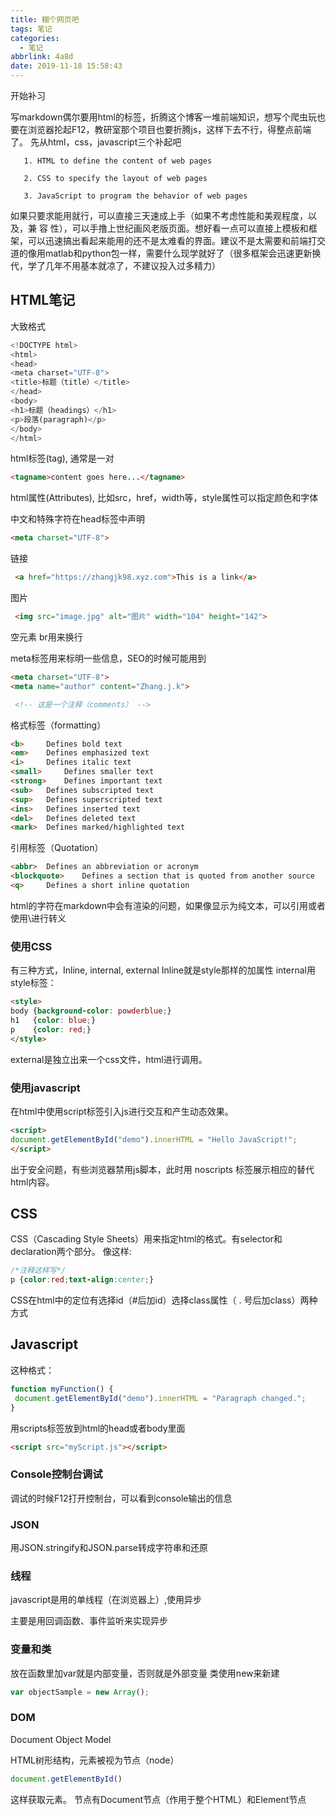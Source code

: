 ```yaml
---
title: 糊个网页吧
tags: 笔记
categories:
  - 笔记
abbrlink: 4a8d
date: 2019-11-18 15:58:43
---
```

开始补习
<!--more-->

写markdown偶尔要用html的标签，折腾这个博客一堆前端知识，想写个爬虫玩也要在浏览器抡起F12，教研室那个项目也要折腾js，这样下去不行，得整点前端了。
先从html，css，javascript三个补起吧

```text
   1. HTML to define the content of web pages

   2. CSS to specify the layout of web pages

   3. JavaScript to program the behavior of web pages
```

如果只要求能用就行，可以直接三天速成上手（如果不考虑性能和美观程度，以及，兼 容 性），可以手撸上世纪画风老版页面。想好看一点可以直接上模板和框架，可以迅速搞出看起来能用的还不是太难看的界面。建议不是太需要和前端打交道的像用matlab和python包一样，需要什么现学就好了（很多框架会迅速更新换代，学了几年不用基本就凉了，不建议投入过多精力）

## HTML笔记

大致格式

```python
<!DOCTYPE html>
<html>
<head>
<meta charset="UTF-8">
<title>标题（title）</title>
</head>
<body>
<h1>标题（headings）</h1>
<p>段落(paragraph)</p>
</body>
</html>
```

html标签(tag), 通常是一对

```html
<tagname>content goes here...</tagname>
```

html属性(Attributes), 比如src，href，width等，style属性可以指定颜色和字体

中文和特殊字符在head标签中声明

```html
<meta charset="UTF-8">
```

链接

```html
 <a href="https://zhangjk98.xyz.com">This is a link</a>
```

图片

```html
 <img src="image.jpg" alt="图片" width="104" height="142">
```

空元素 br用来换行

meta标签用来标明一些信息，SEO的时候可能用到

```html
<meta charset="UTF-8">
<meta name="author" content="Zhang.j.k">
```

```html
 <!-- 这是一个注释（comments） -->
```

格式标签（formatting）

```html
<b> 	Defines bold text
<em> 	Defines emphasized text
<i> 	Defines italic text
<small> 	Defines smaller text
<strong> 	Defines important text
<sub> 	Defines subscripted text
<sup> 	Defines superscripted text
<ins> 	Defines inserted text
<del> 	Defines deleted text
<mark> 	Defines marked/highlighted text
```

引用标签（Quotation）

```html
<abbr> 	Defines an abbreviation or acronym
<blockquote> 	Defines a section that is quoted from another source
<q> 	Defines a short inline quotation
```

html的字符在markdown中会有渲染的问题，如果像显示为纯文本，可以引用或者使用\进行转义

### 使用CSS

有三种方式，Inline, internal, external
Inline就是style那样的加属性
internal用style标签：

```html
<style>
body {background-color: powderblue;}
h1   {color: blue;}
p    {color: red;}
</style>
```

external是独立出来一个css文件，html进行调用。

### 使用javascript

在html中使用script标签引入js进行交互和产生动态效果。

```html
<script>
document.getElementById("demo").innerHTML = "Hello JavaScript!";
</script>
```

出于安全问题，有些浏览器禁用js脚本，此时用 noscripts 标签展示相应的替代html内容。

## CSS

CSS（Cascading Style Sheets）用来指定html的格式。有selector和declaration两个部分。
像这样:

```css
/*注释这样写*/
p {color:red;text-align:center;}
```

CSS在html中的定位有选择id（#后加id）选择class属性（ . 号后加class）两种方式

## Javascript

这种格式：

```javascript
function myFunction() {
 document.getElementById("demo").innerHTML = "Paragraph changed.";
}
```

用scripts标签放到html的head或者body里面

```html
<script src="myScript.js"></script>
```

### Console控制台调试

调试的时候F12打开控制台，可以看到console输出的信息

### JSON

用JSON.stringify和JSON.parse转成字符串和还原

### 线程

javascript是用的单线程（在浏览器上）,使用异步

主要是用回调函数、事件监听来实现异步

### 变量和类

放在函数里加var就是内部变量，否则就是外部变量
类使用new来新建

```javascript
var objectSample = new Array();
```

### DOM

Document Object Model

HTML树形结构，元素被视为节点（node）

```javascript
document.getElementById()
```

这样获取元素。
节点有Document节点（作用于整个HTML）和Element节点
